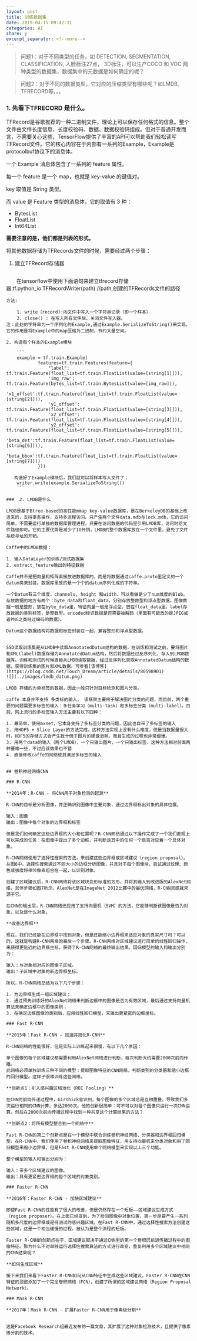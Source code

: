 ```yaml
---
layout: post
title: 训练数据集
date: 2019-04-15 09:42:31
categories: AI
share: y
excerpt_separator: <!--more-->
---
```



<!--more-->

> 问题1：对于不同类型的任务，如 DETECTION, SEGMENTATION, CLASSIFICATION, 人脸标注27点， 3D标注，可以生产COCO 和 VOC 两种类型的数据集，数据集中的元数据是如何确定的呢？





> 问题2：对于不同的数据类型，它对应的压缩类型有哪些呢？如LMDB, TFRECORD等。。。

### 1. 先看下TFRECORD 是什么。

TFRecord是谷歌推荐的一种二进制文件，理论上可以保存任何格式的信息。整个文件由文件长度信息、长度校验码、数据、数据校验码组成。但对于普通开发而言，不需要关心这些，TensorFlow提供了丰富的API可以帮助我们轻松读写TFRecord文件。它的核心内容在于内部有一系列的Example，Example是protocolbuf协议下的消息体。

一个 Example 消息体包含了一系列的 feature 属性。

每一个 feature 是一个 map，也就是 key-value 的键值对。

key 取值是 String 类型。

而 value 是 Feature 类型的消息体，它的取值有 3 种：

- BytesList
- FloatList
- Int64List

**需要注意的是，他们都是列表的形式。**

将其他数据存储为TFRecords文件的时候，需要经过两个步骤：

1. 建立TFRecord存储器

	```
　　在tensorflow中使用下面语句来建立tfrecord存储器:tf.python_io.TFRecordWriter(path) //path,创建的TFRecords文件的路径 
	
	方法: 
	
		1. write（record):向文件中写入一个字符串记录（即一个样本）
		2. close() : 在写入所有文件后，关闭文件写入器。
	注：此处的字符串为一个序列化的Example,通过Example.SerializeToString()来实现，它的作用是将Example中的map压缩为二进制，节约大量空间。
```
2. 构造每个样本的Example模块

	```
	example = tf.train.Example(
            features=tf.train.Features(feature={
                "label": tf.train.Feature(float_list=tf.train.FloatList(value=[string[1]])),
                'img_raw': tf.train.Feature(bytes_list=tf.train.BytesList(value=[img_raw])),
                'x1_offset':tf.train.Feature(float_list=tf.train.FloatList(value=[string[2]])),
                'y1_offset': tf.train.Feature(float_list=tf.train.FloatList(value=[string[3]])),
                'x2_offset': tf.train.Feature(float_list=tf.train.FloatList(value=[string[4]])),
                'y2_offset': tf.train.Feature(float_list=tf.train.FloatList(value=[string[5]])),
                'beta_det':tf.train.Feature(float_list=tf.train.FloatList(value=[string[6]])),
                'beta_bbox':tf.train.Feature(float_list=tf.train.FloatList(value=[string[7]]))
            }))
            
   构造好了Example模块后，我们就可以将样本写入文件了：
	writer.write(example.SerializeToString())
	```
	
###  2. LMDB是什么

LMDB是基于Btree-based的高性能mmap key-value数据库，是在BerkeleyDB的基础上改进来的，支持事务操作，支持多进程访问。只产生两个文件data.mdb与lock.mdb，它的访问简单，不需要运行单独的数据库管理进程，只要在访问数据的代码里引用LMDB库，访问时给文件路径即可。它的主要优势是减少了IO开销，LMDB的整个数据库放在一个文件里，避免了文件系统寻址的开销。

Caffe中的LMDB数据：

1. 输入DataLayer的训练/测试数据集
2. extract_feature输出的特征数据

Caffe并不是把向量和矩阵直接放进数据库的，而是将数据通过caffe.proto里定义的一个datum类来封装。数据库里放的是一个个的datum序列化成的字符串。

一个Datum有三个维度，channels, height 和width，可以看做是少了num维度的Blob。存放数据的地方有两个：byte_data和float_data，分别存放整数型和浮点型数据。图像数据一般是整形，放在byte_data里，特征向量一般是浮点型，放在float_data里。label存放数据的类别标签，是整数型。encoded标识数据是否需要被解码（里面有可能放的是JPEG或者PNG之类经过编码的数据）。

Datum这个数据结构将数据和标签封装在一起，兼容整形和浮点型数据。


SSD读取训练集是从LMDB中读取AnnotatedDatum结构的数据，在训练和测试之前，要将图片和XML(label)数据存储为AnnotatedDatum结构，然后将数据经过反序列化，存入到LMDB数据库。训练和测试的时候直接从LMDB读取数据，经过反序列化获取AnnotatedDatum结构的数据，获得训练集的图片和XML数据。可参看[该博客](https://blog.csdn.net/Touch_Dream/article/details/80598901)
![](../images/lmdb_datum.png)

LMDB 存储的为单标签的数据，因此一般只针对目标检测和图片分类。

caffe 本身并不支持 多类标的输入， 该框架主要用于解决图片分类的问题，而目前，两个重要的问题需要多标签的输入：多任务学习（multi-task）和多标签分类（multi-label）。目前，网上流行的多标签输入方法主要有以下四种：

1. 最简单，使用mxnet，它本身支持了多标签分类的问题，因此也自带了多标签的输入
2. 用HDF5 + Slice Layer的方法完成，这种方法实现上没有什么难度，但是当数据量很大时，HDF5的存储方式会产生数十倍于图片的硬盘消耗，而且生成的过程也非常缓慢。
3. 用两个data的输入（两个LMDB），一个只输出图片，一个只输出标签，这种方法相对前面两种要难一些，不过应该效果也不错
4. 直接修改caffe的网络使其满足多标签的输入


## 卷积神经网络CNN

### R-CNN 

**2014年：R-CNN - 将CNN用于对象检测的起源**

R-CNN的目标是分析图像，并正确识别图像中主要对象，通过边界框标出对象的具体位置。

输入：图像
输出：图像中每个对象的边界框和标签

但是我们如何确定这些边界框的大小和位置呢？R-CNN网络通过以下操作完成了一个我们直观上可以完成的任务：在图像中提出了多个边框，并判断这其中的任何一个是否对应着一个具体对象。

R-CNN网络使用了选择性搜索的方法，来创建这些边界框或区域建议（region proposal）。在图6中，选择性搜索通过不同大小的边框分析图像，并且对于每个图像块，尝试通过纹理、颜色或强度将相邻像素组合在一起，以识别对象。

创建了区域建议后，R-CNN网络将该区域块变形标准的方形，并将其输入到改进版的AlexNet网络，具体步骤如图7所示。AlexNet是在ImageNet 2012比赛中的最优网络，R-CNN灵感就来源于它。

在CNN的输出层，R-CNN网络还应用了支持向量机（SVM）的方法，它能够判断该图像是否为对象，以及是什么对象。

**改善边界框**

现在，我们已经能在边界框中找到对象，但是还能缩小边界框来适应对象的真实尺寸吗？可以的，这就是构建R-CNN网络的最后一个步骤。R-CNN网络对区域建议进行简单的线性回归操作，来获得更贴近的边界框坐标，获得了R-CNN网络的最终输出结果。回归模型的输入和输出分别为：

输入：与对象相对应的图像子区域。
输出：子区域中对象的新边界框坐标。

所以，R-CNN网络总结为以下几个步骤：

1. 为边界框生成一组区域建议；
2. 通过预先训练好的AlexNet网络来判断边框中的图像是否为有效区域，最后通过支持向量机算法来确定边框中的图像类别；
3. 在确定边框图像的类别后，应用线性回归模型，来输出更紧密的边框坐标。

### Fast R-CNN

**2015年：Fast R-CNN - 加速并简化R-CNN**

R-CNN网络的性能很好，但是实际上训练起来很慢，有以下几个原因：

单个图像的每个区域建议都需要利用AlexNet网络进行判断，每次判断大约需要2000次前向传播。
此网络必须单独训练三种不同的模型：提取图像特征的CNN网络，判断类别的分类器和缩小边框的回归模型。这样子很难训练这些网络。

**创新点1：引入感兴趣区域池化（ROI Pooling）**

在CNN的前向传递过程中，Girshick意识到，每个图像的多个区域总是互相重叠，导致我们多次运行相同的CNN计算，多达2000次。他的创新很简单：可不可以对每个图像只运行一次CNN运算，然后在2000次前向传播过程中找到一种共享这个计算结果的方法？

**创新点2：将所有模型整合到一个网络中**

Fast R-CNN的第二个创新点是在一个模型中联合训练卷积神经网络、分类器和边界框回归模型。在R-CNN中，我们使用了卷积神经网络来提取图像特征，用支持向量机来分类对象和用了回归模型来缩小边界框，但是Fast R-CNN使用单个网络模型来实现以上三个功能。

整个模型的输入和输出分别为：

输入：带多个区域建议的图像。
输出：具有更紧密边界框的每个区域的对象类别。

### Faster R-CNN

**2016年：Faster R-CNN - 加快区域建议**

即使Fast R-CNN的性能有了很大的改善，但是仍然存在一个短板——区域建议生成方式（region proposer）。在上面已经提到，为了检测图像中对象位置，第一步是要产生一系列随机多尺度的边界框或是待测试的感兴趣区域。在Fast R-CNN中，通过选择性搜索方法创建这些区域，这是一个相当缓慢的过程，被认为是整个流程的短板。

Faster R-CNN的创新点在于，区域建议取决于通过CNN里的第一个卷积层前进传播过程中的图像特征。那为什么不对单独运行选择性搜索算法的方式进行改变，重复利用多个区域建议中相同的CNN结果呢？

**如何生成区域**

接下来我们来看下Faster R-CNN如何从CNN特征中生成这些区域建议。Faster R-CNN在CNN特征的顶部添加了一个完全卷积网络（FCN），创建了所谓的区域建议网络（Region Proposal Network）。

### Mask R-CNN

**2017年：Mask R-CNN - 扩展Faster R-CNN用于像素级分割**


这是Facebook Research组最近发布的一篇文章，其扩展了这种对象检测技术，且提供了像素级分割的技术。




















